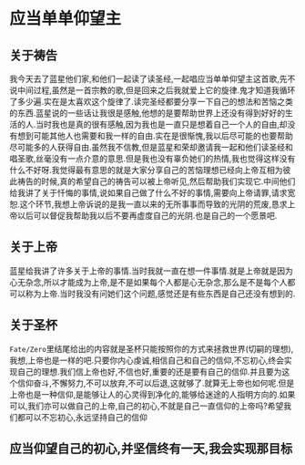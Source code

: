 # 应当单单仰望主

## 关于祷告

我今天去了蓝星他们家,和他们一起读了读圣经,一起唱应当单单仰望主这首歌,先不说中间过程,虽然是一首宗教的歌,但是回来之后我就爱上它的旋律.鬼才知道我循环了多少遍.实在是太喜欢这个旋律了.读完圣经都要分享一下自己的想法和苦恼之类的东西.蓝星说的一些话让我很是感触,他想的是要帮助世界上还没有得到好好的生活的人.当时我也是真的很有感触,因为我也是一直只是想着自己一个人的自由,却没有想到可能其他人也需要和我一样的自由.实在是很惭愧,我以后尽可能的也要帮助尽可能多的人获得自由.虽然我不信教,但是蓝星和荣却邀请我一起和他们读圣经和唱圣歌,丝毫没有一点介意的意思.但是我也没有辜负她们的热情,我也觉得这样没有什么不好呀.我觉得最有意思的就是大家分享自己的苦恼理想已经向上帝互相为彼此祷告的时候,真的希望自己的祷告可以被上帝听见,然后帮助我们实现它.中间他们给我讲了关于忏悔的事情,说如果自己做了什么不好的事情,需要向上帝请罪,请求宽恕.这个环节,我想上帝诉说的是我一直以来的无所事事而导致的光阴的荒废,恳求上帝以后可以督促我帮助我以后不要再虚度自己的光阴.也是自己的一个愿景吧.

## 关于上帝

蓝星给我讲了许多关于上帝的事情.当时我就一直在想一件事情.就是上帝就是因为心无杂念,所以才能成为上帝,是不是如果每个人都是心无杂念,那么是不是每个人都可以称为上帝.当时我没有问她们这个问题,感觉还是有些东西是自己还没有想到的.

## 关于圣杯

`Fate/Zero`里结尾给出的内容就是圣杯只能按照你的方式来拯救世界(切嗣的理想),我想,上帝也是一样的吧.只要你内心虔诚,相信自己和自己的信仰,不忘初心,终会实现自己的理想.我们信上帝也好,不信也好,重要的还是要有自己的信仰.并且要为这个信仰奋斗,不懈努力,不可以放弃,不可以后退,这就够了.就算无上帝也如何呢.但是上帝也是一种信仰,是能够让人的心灵得到净化的,能够给迷途的人指明方向的.如果可以,我们亦可以做自己的上帝,自己的初心,不就是自己一直信仰的上帝吗?希望我们都可以不忘初心,永远坚持自己的信仰

## 应当仰望自己的初心,并坚信终有一天,我会实现那目标
